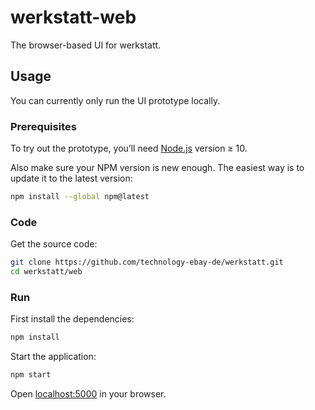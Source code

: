 # werkstatt-web

The browser-based UI for werkstatt.

## Usage

You can currently only run the UI prototype locally.

### Prerequisites

To try out the prototype, you’ll need [Node.js](https://nodejs.org/en/download/) version ≥ 10.

Also make sure your NPM version is new enough. The easiest way is to update it to the latest version:

```sh
npm install --global npm@latest
```

### Code

Get the source code:

```sh
git clone https://github.com/technology-ebay-de/werkstatt.git
cd werkstatt/web
```

### Run

First install the dependencies:

```sh
npm install
```

Start the application:

```sh
npm start
```

Open [localhost:5000](http://localhost:5000) in your browser.

